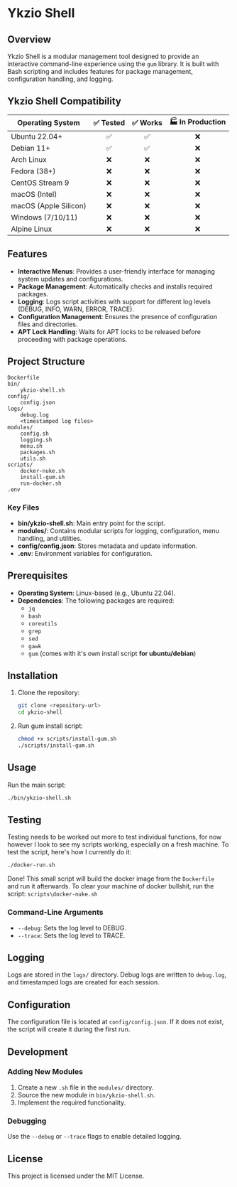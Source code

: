 # Ykzio Shell

## Overview
Ykzio Shell is a modular management tool designed to provide an interactive command-line experience using the `gum` library. It is built with Bash scripting and includes features for package management, configuration handling, and logging.

## Ykzio Shell Compatibility

| Operating System        | ✅ Tested | ✅ Works | 🏭 In Production |
|------------------------|:--------:|:-------:|:----------------:|
| Ubuntu 22.04+          | ✅       | ✅      | ❌               |
| Debian 11+             | ✅       | ✅      | ❌               |
| Arch Linux             | ❌       | ❌      | ❌               |
| Fedora (38+)           | ❌       | ❌      | ❌               |
| CentOS Stream 9        | ❌       | ❌      | ❌               |
| macOS (Intel)          | ❌       | ❌      | ❌               |
| macOS (Apple Silicon)  | ❌       | ❌      | ❌               |
| Windows (7/10/11)      | ❌       | ❌      | ❌               |
| Alpine Linux           | ❌       | ❌      | ❌               |


## Features
- **Interactive Menus**: Provides a user-friendly interface for managing system updates and configurations.
- **Package Management**: Automatically checks and installs required packages.
- **Logging**: Logs script activities with support for different log levels (DEBUG, INFO, WARN, ERROR, TRACE).
- **Configuration Management**: Ensures the presence of configuration files and directories.
- **APT Lock Handling**: Waits for APT locks to be released before proceeding with package operations.

## Project Structure
```
Dockerfile
bin/
    ykzio-shell.sh
config/
    config.json
logs/
    debug.log
    <timestamped log files>
modules/
    config.sh
    logging.sh
    menu.sh
    packages.sh
    utils.sh
scripts/
    docker-nuke.sh
    install-gum.sh
    run-docker.sh
.env
```

### Key Files
- **bin/ykzio-shell.sh**: Main entry point for the script.
- **modules/**: Contains modular scripts for logging, configuration, menu handling, and utilities.
- **config/config.json**: Stores metadata and update information.
- **.env**: Environment variables for configuration.

## Prerequisites
- **Operating System**: Linux-based (e.g., Ubuntu 22.04).
- **Dependencies**: The following packages are required:
  - `jq`
  - `bash`
  - `coreutils`
  - `grep`
  - `sed`
  - `gawk`
  - `gum` (comes with it's own install script **for ubuntu/debian**)

## Installation
1. Clone the repository:
   ```bash
   git clone <repository-url>
   cd ykzio-shell
   ```
2. Run gum install script:
    ```bash
    chmod +x scripts/install-gum.sh
    ./scripts/install-gum.sh

    ```
## Usage
Run the main script:
```bash
./bin/ykzio-shell.sh
```

## Testing
Testing needs to be worked out more to test individual functions, for now however I look to see my scripts working, especially on a fresh machine.
To test the script, here's how I currently do it:
```bash
./docker-run.sh
```
Done! This small script will build the docker image from the `Dockerfile`<br>
and run it afterwards. To clear your machine of docker bullshit, run the script: `scripts\docker-nuke.sh`



### Command-Line Arguments
- `--debug`: Sets the log level to DEBUG.
- `--trace`: Sets the log level to TRACE.

## Logging
Logs are stored in the `logs/` directory. Debug logs are written to `debug.log`, and timestamped logs are created for each session.

## Configuration
The configuration file is located at `config/config.json`. If it does not exist, the script will create it during the first run.

## Development
### Adding New Modules
1. Create a new `.sh` file in the `modules/` directory.
2. Source the new module in `bin/ykzio-shell.sh`.
3. Implement the required functionality.

### Debugging
Use the `--debug` or `--trace` flags to enable detailed logging.

## License
This project is licensed under the MIT License.